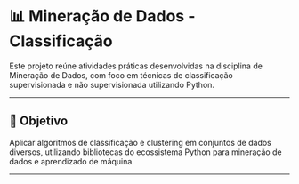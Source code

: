 # 📊 Mineração de Dados - Classificação

Este projeto reúne atividades práticas desenvolvidas na disciplina de Mineração de Dados, com foco em técnicas de classificação supervisionada e não supervisionada utilizando Python.

---

## 🎯 Objetivo

Aplicar algoritmos de classificação e clustering em conjuntos de dados diversos, utilizando bibliotecas do ecossistema Python para mineração de dados e aprendizado de máquina.

---
